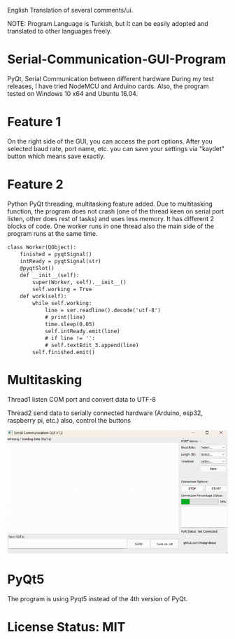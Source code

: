 English Translation of several comments/ui.

NOTE: Program Language is Turkish, but It can be easily adopted and translated to other languages freely.

# Serial-Communication-GUI-Program
PyQt, Serial Communication between different hardware
During my test releases, I have tried NodeMCU and Arduino cards. Also, the program tested on Windows 10 x64 and Ubuntu 16.04.

# Feature 1
On the right side of the GUI, you can access the port options. After you selected baud rate, port name, etc. you can save your settings via "kaydet" button which means save exactly.


# Feature 2
Python PyQt threading, multitasking feature added. Due to multitasking function, the program does not crash (one of the thread keen on serial port listen, other does rest of tasks) and uses less memory. 
It has different 2 blocks of code. 
One worker runs in one thread also the main side of the program runs at the same time.
```
class Worker(QObject):
    finished = pyqtSignal()
    intReady = pyqtSignal(str)
    @pyqtSlot()
    def __init__(self):
        super(Worker, self).__init__()
        self.working = True
    def work(self):
        while self.working:
            line = ser.readline().decode('utf-8')
            # print(line)
            time.sleep(0.05)
            self.intReady.emit(line)
            # if line != '':
            # self.textEdit_3.append(line)
        self.finished.emit()
 ```       



# Multitasking
Thread1 listen COM port and convert data to UTF-8

Thread2 send data to serially connected hardware (Arduino, esp32, raspberry pi, etc.) also, control the buttons

![Project](https://github.com/mcagriaksoy/Serial-Communication-GUI-Program/blob/master/1.png)

# PyQt5
The program is using Pyqt5 instead of the 4th version of PyQt.


# License Status: MIT
